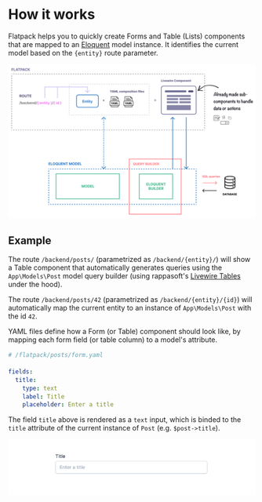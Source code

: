 # How it works

Flatpack helps you to quickly create Forms and Table (Lists) components that are mapped to an [Eloquent](https://laravel.com/docs/8.x/eloquent) model instance. It identifies the current model based on the `{entity}` route parameter.

![How Flatpack works](./images/how-works.png)

## Example

The route `/backend/posts/` (parametrized as `/backend/{entity}/`) will show a Table component that automatically generates queries using the `App\Models\Post` model query builder (using rappasoft's [Livewire Tables](https://github.com/rappasoft/laravel-livewire-tables) under the hood).

The route `/backend/posts/42` (parametrized as `/backend/{entity}/{id}`) will automatically map the current entity to an instance of `App\Models\Post` with the id `42`.

YAML files define how a Form (or Table) component should look like, by mapping each form field (or table column) to a model's attribute.

```yaml
# /flatpack/posts/form.yaml

fields:
  title:
    type: text
    label: Title
    placeholder: Enter a title
```

The field `title` above is rendered as a `text` input, which is binded to the `title` attribute of the current instance of `Post` (e.g. `$post->title`).

![Title field](./images/title-field.png)

